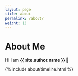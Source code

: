 ```yaml
---
layout: page
title: About
permalink: /about/
weight: 10
---
```


# **About Me**

Hi I am **{{ site.author.name }}** :wave:<br>

<!---
<div class="row">
{% include about/skills.html title="Programming Skills" source=site.data.programming-skills %}
{% include about/skills.html title="Other Skills" source=site.data.other-skills %}
</div>
-->

<div class="row">
{% include about/timeline.html %}
</div>
